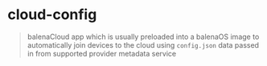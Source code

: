 # cloud-config
> balenaCloud app which is usually preloaded into a balenaOS image to automatically join devices to the cloud using `config.json` data passed in from supported provider metadata service

